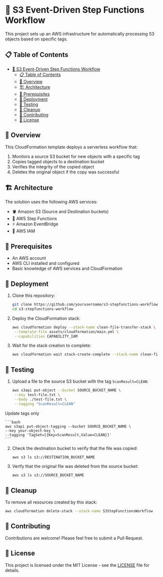 # 🚀 S3 Event-Driven Step Functions Workflow

This project sets up an AWS infrastructure for automatically processing S3 objects based on specific tags.

## 📋 Table of Contents

- [🚀 S3 Event-Driven Step Functions Workflow](#-s3-event-driven-step-functions-workflow)
  - [📋 Table of Contents](#-table-of-contents)
  - [🔎 Overview](#-overview)
  - [🏗️ Architecture](#️-architecture)
  - [📝 Prerequisites](#-prerequisites)
  - [🚀 Deployment](#-deployment)
  - [🧪 Testing](#-testing)
  - [🧹 Cleanup](#-cleanup)
  - [🤝 Contributing](#-contributing)
  - [📄 License](#-license)

## 🔎 Overview

This CloudFormation template deploys a serverless workflow that:

1. Monitors a source S3 bucket for new objects with a specific tag
2. Copies tagged objects to a destination bucket
3. Verifies the integrity of the copied object
4. Deletes the original object if the copy was successful

## 🏗️ Architecture

The solution uses the following AWS services:

- 🪣 Amazon S3 (Source and Destination buckets)
- 🔄 AWS Step Functions
- ⚡ Amazon EventBridge
- 🔐 AWS IAM

## 📝 Prerequisites

- An AWS account
- AWS CLI installed and configured
- Basic knowledge of AWS services and CloudFormation

## 🚀 Deployment

1. Clone this repository:

   ```bash
   git clone https://github.com/yourusername/s3-stepfunctions-workflow.git
   cd s3-stepfunctions-workflow
   ```

2. Deploy the CloudFormation stack:

   ```bash
   aws cloudformation deploy --stack-name clean-file-transfer-stack \
    --template-file assets/cloudformation/main.yml \
    --capabilities CAPABILITY_IAM
   ```

3. Wait for the stack creation to complete:
   ```bash
   aws cloudformation wait stack-create-complete --stack-name clean-file-transfer-stack
   ```

## 🧪 Testing

1. Upload a file to the source S3 bucket with the tag `ScanResult=CLEAN`:

   ```bash
   aws s3api put-object --bucket SOURCE_BUCKET_NAME \
    --key test-file.txt \
    --body ./test-file.txt \
    --tagging "ScanResult=CLEAN"
   ```

Update tags only

    ```bash
    aws s3api put-object-tagging --bucket SOURCE_BUCKET_NAME \
    --key your-object-key \
    --tagging 'TagSet=[{Key=ScanResult,Value=CLEAN}]'
    ```

2. Check the destination bucket to verify that the file was copied:

   ```bash
   aws s3 ls s3://DESTINATION_BUCKET_NAME
   ```

3. Verify that the original file was deleted from the source bucket:
   ```bash
   aws s3 ls s3://SOURCE_BUCKET_NAME
   ```

## 🧹 Cleanup

To remove all resources created by this stack:

```bash
aws cloudformation delete-stack --stack-name S3StepFunctionsWorkflow
```

## 🤝 Contributing

Contributions are welcome! Please feel free to submit a Pull Request.

## 📄 License

This project is licensed under the MIT License - see the [LICENSE](LICENSE) file for details.
